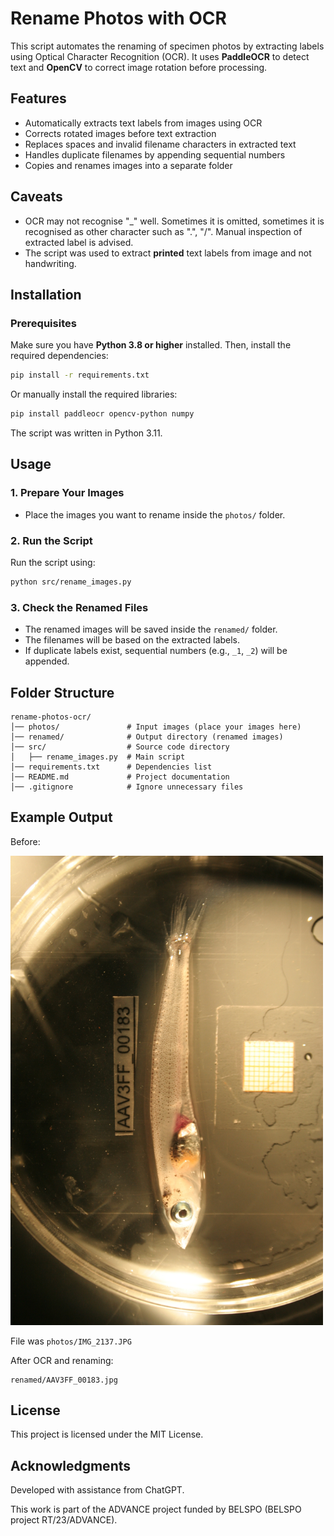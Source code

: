 # Rename Photos with OCR

This script automates the renaming of specimen photos by extracting labels using Optical Character Recognition (OCR). It uses **PaddleOCR** to detect text and **OpenCV** to correct image rotation before processing.

## Features

- Automatically extracts text labels from images using OCR
- Corrects rotated images before text extraction
- Replaces spaces and invalid filename characters in extracted text
- Handles duplicate filenames by appending sequential numbers
- Copies and renames images into a separate folder

## Caveats

- OCR may not recognise "_" well. Sometimes it is omitted, sometimes it is recognised as other character such as ".", "/". Manual inspection of extracted label is advised.
- The script was used to extract **printed** text labels from image and not handwriting.

## Installation

### Prerequisites
Make sure you have **Python 3.8 or higher** installed. Then, install the required dependencies:

```sh
pip install -r requirements.txt
```

Or manually install the required libraries:
```sh
pip install paddleocr opencv-python numpy
```

The script was written in Python 3.11.

## Usage

### 1. Prepare Your Images
- Place the images you want to rename inside the `photos/` folder.

### 2. Run the Script
Run the script using:
```sh
python src/rename_images.py
```

### 3. Check the Renamed Files
- The renamed images will be saved inside the `renamed/` folder.
- The filenames will be based on the extracted labels.
- If duplicate labels exist, sequential numbers (e.g., `_1`, `_2`) will be appended.

## Folder Structure
```
rename-photos-ocr/
│── photos/               # Input images (place your images here)
│── renamed/              # Output directory (renamed images)
│── src/                  # Source code directory
│   ├── rename_images.py  # Main script
│── requirements.txt      # Dependencies list
│── README.md             # Project documentation
│── .gitignore            # Ignore unnecessary files
```

## Example Output

Before:

<img src="photos/IMG_2137.JPG" width="500">

File was `photos/IMG_2137.JPG`

After OCR and renaming:
```
renamed/AAV3FF_00183.jpg
```

## License

This project is licensed under the MIT License.

## Acknowledgments

Developed with assistance from ChatGPT.

This work is part of the ADVANCE project funded by BELSPO (BELSPO project RT/23/ADVANCE).

